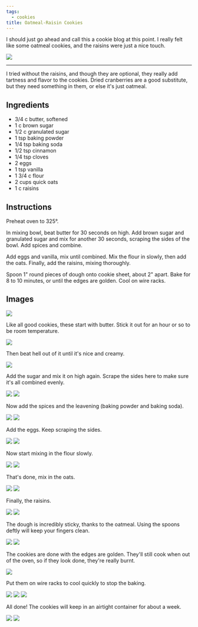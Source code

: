 ```yaml
---
tags:
  - cookies
title: Oatmeal-Raisin Cookies
---
```


I should just go ahead and call this a cookie blog at this point. I really felt
like some oatmeal cookies, and the raisins were just a nice touch.

![](/recipe/2015/07/05/oatmeal-raisin-cookies/title.jpg)

---

I tried without the raisins, and though they are optional, they really add
tartness and flavor to the cookies. Dried cranberries are a good substitute,
but they need something in them, or else it's just oatmeal.

## Ingredients

* 3/4 c butter, softened
* 1 c brown sugar
* 1/2 c granulated sugar
* 1 tsp baking powder
* 1/4 tsp baking soda
* 1/2 tsp cinnamon
* 1/4 tsp cloves
* 2 eggs
* 1 tsp vanilla
* 1 3/4 c flour
* 2 cups quick oats
* 1 c raisins

## Instructions

Preheat oven to 325°.

In mixing bowl, beat butter for 30 seconds on high. Add brown sugar and
granulated sugar and mix for another 30 seconds, scraping the sides of the
bowl. Add spices and combine.

Add eggs and vanilla, mix until combined. Mix the flour in slowly, then add
the oats. Finally, add the raisins, mixing thoroughly.

Spoon 1" round pieces of dough onto cookie sheet, about 2" apart. Bake for
8 to 10 minutes, or until the edges are golden. Cool on wire racks.

## Images

![](ingredients.jpg)

Like all good cookies, these start with butter. Stick it out for an hour or so to
be room temperature.

![](butter-1.jpg)

Then beat hell out of it until it's nice and creamy.

![](butter-2.jpg)

Add the sugar and mix it on high again. Scrape the sides here to make sure it's
all combined evenly.

![](sugar-1.jpg)
![](sugar-2.jpg)

Now add the spices and the leavening (baking powder and baking soda).

![](spices-1.jpg)
![](spices-2.jpg)

Add the eggs. Keep scraping the sides.

![](eggs-1.jpg)
![](eggs-2.jpg)

Now start mixing in the flour slowly.

![](flour-1.jpg)
![](flour-2.jpg)

That's done, mix in the oats.

![](oats-1.jpg)
![](oats-2.jpg)

Finally, the raisins.

![](raisins-1.jpg)
![](raisins-2.jpg)

The dough is incredibly sticky, thanks to the oatmeal. Using the spoons deftly will
keep your fingers clean.

![](bake-1.jpg)
![](bake-2.jpg)

The cookies are done with the edges are golden. They'll still cook when out of the
oven, so if they look done, they're really burnt.

![](bake-3.jpg)

Put them on wire racks to cool quickly to stop the baking.

![](bake-4.jpg)
![](bake-5.jpg)
![](bake-6.jpg)

All done! The cookies will keep in an airtight container for about a week.

![](glamour-shot.jpg)
![](done.jpg)

